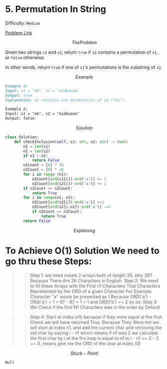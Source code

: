 # 5. Permutation In String

Difficulty: `Medium`

[Problem Link ](https://neetcode.io/problems/permutation-string?list=neetcode150)

$$
The Problem
$$

Given two strings `s1` and `s2`, return `true` if `s2` contains a permutation of `s1`, or `false` otherwise.

In other words, return `true` if one of `s1`'s permutations is the substring of `s2`.

$$
Example
$$

```markdown
Example 1:
Input: s1 = "ab", s2 = "eidbaooo"
Output: true
Explanation: s2 contains one permutation of s1 ("ba").

Example 2:
Input: s1 = "ab", s2 = "eidboaoo"
Output: false
```

$$
Solution
$$

```python
class Solution:
    def checkInclusion(self, s1: str, s2: str) -> bool:
        n1 = len(s1)
        n2 = len(s2)
        if n1 > n2:
            return False
        n1Count = [0] * 26
        n2Count = [0] * 26
        for i in range (n1):
            n1Count[ord(s1[i])-ord('a')] += 1
            n2Count[ord(s2[i])-ord('a')] += 1
        if n1Count == n2Count:
            return True
        for i in range(n1, n2):
            n2Count[ord(s2[i])-ord('a')] +=1
            n2Count[ord(s2[i-n1])-ord('a')] -=1
            if n2Count == n1Count:
                return True
        return False
```

$$
Explaining
$$

# To Achieve O(1) Solution We need to go thru these Steps:
>> Step 1: we need create 2 arrays both of length 26, why 26?
		 Because There Are 26 Characters in English.
>> Step 2: We need to fill these Arrays with the First n1 Characters
		That Characters Represented by the ORD of a given Character
		For Example Character "a" woule be presented as 1
		Because ORD('a') - ORd('a') + 1 = 97 - 97 + 1 = 1
		and ORD('b') == 2 so on.
>> Step 3: We Check if the first N1 Characters was in the order by Default

>> Step 4: Start at index (n1) because if they were equal at the first Check we will have returned True, Because They Were not we will start at index n1, and add the current char and removing the old char by saying i - n1 which means if n1 was 2 we calculate the first char by i at the firs loop is equal to n1 to i - n1 == 2 - 2 == 0, means give me  the ORD of the char at index (0)

$$
Stuck-Point
$$

```markdown
Null
```